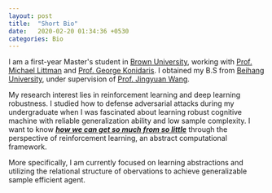 ```yaml
---
layout: post
title:  "Short Bio"
date:   2020-02-20 01:34:36 +0530
categories: Bio
---
```


I am a first-year Master's student in [Brown University][brown], working with [Prof. Michael Littman][litt] and [Prof. George Konidaris][gkd]. I obtained my B.S from [Beihang University][buaa], under supervision of [Prof. Jingyuan Wang][jjy].  
  
My research interest lies in reinforcement learning and deep learning robustness. I studied how to defense adversarial attacks during my undergraduate when I was fascinated about learning robust cognitive machine with reliable generalization ability and low sample complexity. I want to know ***[how we can get so much from so little][cong]*** through the perspective of reinforcement learning, an abstract computational framework.  
  
More specifically, I am currently focused on learning abstractions and utilizing the relational structure of obervations to achieve generalizable sample efficient agent.

[cong]: http://web.mit.edu/cocosci/josh.html
[litt]: http://cs.brown.edu/~mlittman/
[gkd]: http://cs.brown.edu/people/gdk/
[jjy]: https://www.bigscity.com/jingyuan-wang/
[buaa]: https://ev.buaa.edu.cn/
[brown]: https://www.brown.edu/